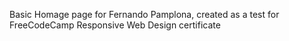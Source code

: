 Basic Homage page for Fernando Pamplona, created as a test for FreeCodeCamp Responsive Web Design certificate
